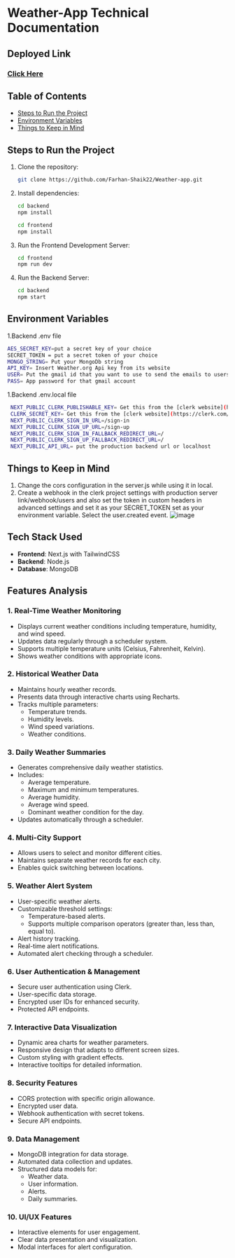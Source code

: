 # Weather-App Technical Documentation

## Deployed Link

### [Click Here](https://weather-app-clerk.vercel.app/)

## Table of Contents

- [Steps to Run the Project](#steps-to-run-the-project)
- [Environment Variables](#environment-variables)
- [Things to Keep in Mind](#things-to-keep-in-mind)


## Steps to Run the Project

1. Clone the repository:

   ```bash
   git clone https://github.com/Farhan-Shaik22/Weather-app.git
   ```

2. Install dependencies:

   ```bash
   cd backend
   npm install
   ```
    ```bash
   cd frontend
   npm install
   ```

3. Run the Frontend Development Server:

   ```bash
   cd frontend
   npm run dev
   ```
4. Run the Backend Server:

   ```bash
   cd backend
   npm start
   ```

## Environment Variables

1.Backend .env file
   ```bash
  AES_SECRET_KEY=put a secret key of your choice
  SECRET_TOKEN = put a secret token of your choice
  MONGO_STRING= Put your MongoDb string
  API_KEY= Insert Weather.org Api key from its website
  USER= Put the gmail id that you want to use to send the emails to users for alerts
  PASS= App password for that gmail account
   ```
1.Backend .env.local file
   ```bash
    NEXT_PUBLIC_CLERK_PUBLISHABLE_KEY= Get this from the [clerk website](https://clerk.com/) after configuring a project for next js.
    CLERK_SECRET_KEY= Get this from the [clerk website](https://clerk.com/) after configuring a project for next js.
    NEXT_PUBLIC_CLERK_SIGN_IN_URL=/sign-in
    NEXT_PUBLIC_CLERK_SIGN_UP_URL=/sign-up
    NEXT_PUBLIC_CLERK_SIGN_IN_FALLBACK_REDIRECT_URL=/
    NEXT_PUBLIC_CLERK_SIGN_UP_FALLBACK_REDIRECT_URL=/
    NEXT_PUBLIC_API_URL= put the production backend url or localhost
   ```

## Things to Keep in Mind
1. Change the cors configuration in the server.js while using it in local.
2. Create a webhook in the clerk project settings with production server link/webhook/users and also set the token in custom headers 
 in advanced settings and set it as your SECRET_TOKEN set as your environment variable. Select the user.created event.
 ![image](https://github.com/user-attachments/assets/1159c4fd-df28-4ebb-ad0f-ea8214b9a2d0)

## Tech Stack Used
- **Frontend**: Next.js with TailwindCSS
- **Backend**: Node.js
- **Database**: MongoDB

## Features Analysis

### 1. Real-Time Weather Monitoring
- Displays current weather conditions including temperature, humidity, and wind speed.
- Updates data regularly through a scheduler system.
- Supports multiple temperature units (Celsius, Fahrenheit, Kelvin).
- Shows weather conditions with appropriate icons.

### 2. Historical Weather Data
- Maintains hourly weather records.
- Presents data through interactive charts using Recharts.
- Tracks multiple parameters:
  - Temperature trends.
  - Humidity levels.
  - Wind speed variations.
  - Weather conditions.

### 3. Daily Weather Summaries
- Generates comprehensive daily weather statistics.
- Includes:
  - Average temperature.
  - Maximum and minimum temperatures.
  - Average humidity.
  - Average wind speed.
  - Dominant weather condition for the day.
- Updates automatically through a scheduler.

### 4. Multi-City Support
- Allows users to select and monitor different cities.
- Maintains separate weather records for each city.
- Enables quick switching between locations.

### 5. Weather Alert System
- User-specific weather alerts.
- Customizable threshold settings:
  - Temperature-based alerts.
  - Supports multiple comparison operators (greater than, less than, equal to).
- Alert history tracking.
- Real-time alert notifications.
- Automated alert checking through a scheduler.

### 6. User Authentication & Management
- Secure user authentication using Clerk.
- User-specific data storage.
- Encrypted user IDs for enhanced security.
- Protected API endpoints.

### 7. Interactive Data Visualization
- Dynamic area charts for weather parameters.
- Responsive design that adapts to different screen sizes.
- Custom styling with gradient effects.
- Interactive tooltips for detailed information.

### 8. Security Features
- CORS protection with specific origin allowance.
- Encrypted user data.
- Webhook authentication with secret tokens.
- Secure API endpoints.

### 9. Data Management
- MongoDB integration for data storage.
- Automated data collection and updates.
- Structured data models for:
  - Weather data.
  - User information.
  - Alerts.
  - Daily summaries.

### 10. UI/UX Features
- Interactive elements for user engagement.
- Clear data presentation and visualization.
- Modal interfaces for alert configuration.
